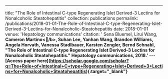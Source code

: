 ---
title: "The Role of Intestinal C-type Regenerating Islet Derived-3 Lectins for Nonalcoholic Steatohepatitis"
collection: publications
permalink: /publications/2018-01-01-The-Role-of-Intestinal-C-type-Regenerating-Islet-Derived-3-Lectins-for-Nonalcoholic-Steatohepatitis
date: 2018-01-01
venue: 'Hepatology communications'
citation: ' Sena Bluemel,  Lirui Wang,  <b>Cameron Martino</b>,  Suhan Lee,  Yanhan Wang,  Brandon Williams,  Angela Horvath,  Vanessa Stadlbauer,  Karsten Zengler,  Bernd Schnabl, &quot;The Role of Intestinal C-type Regenerating Islet Derived-3 Lectins for Nonalcoholic Steatohepatitis.&quot; Hepatology communications, 2018.'
---\[Access paper here](https://scholar.google.com/scholar?q=The+Role+of+Intestinal+C+type+Regenerating+Islet+Derived+3+Lectins+for+Nonalcoholic+Steatohepatitis){:target="_blank"}